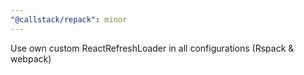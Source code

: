 ```yaml
---
"@callstack/repack": minor
---
```


Use own custom ReactRefreshLoader in all configurations (Rspack & webpack)
